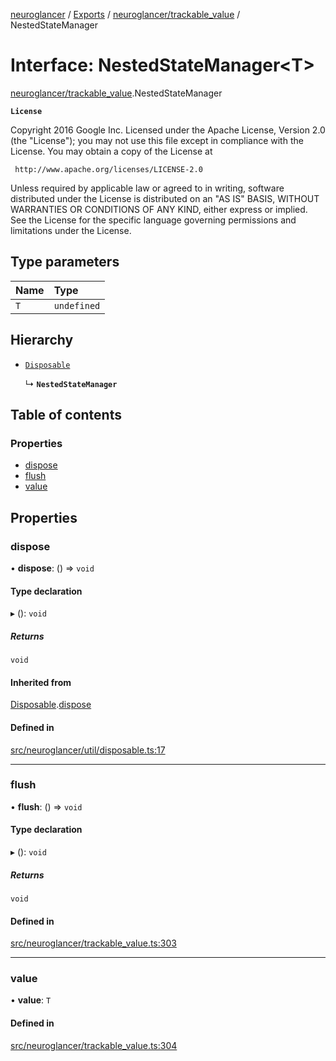 [neuroglancer](../README.md) / [Exports](../modules.md) / [neuroglancer/trackable\_value](../modules/neuroglancer_trackable_value.md) / NestedStateManager

# Interface: NestedStateManager<T\>

[neuroglancer/trackable_value](../modules/neuroglancer_trackable_value.md).NestedStateManager

**`License`**

Copyright 2016 Google Inc.
Licensed under the Apache License, Version 2.0 (the "License");
you may not use this file except in compliance with the License.
You may obtain a copy of the License at

     http://www.apache.org/licenses/LICENSE-2.0

Unless required by applicable law or agreed to in writing, software
distributed under the License is distributed on an "AS IS" BASIS,
WITHOUT WARRANTIES OR CONDITIONS OF ANY KIND, either express or implied.
See the License for the specific language governing permissions and
limitations under the License.

## Type parameters

| Name | Type |
| :------ | :------ |
| `T` | `undefined` |

## Hierarchy

- [`Disposable`](neuroglancer_util_disposable.Disposable.md)

  ↳ **`NestedStateManager`**

## Table of contents

### Properties

- [dispose](neuroglancer_trackable_value.NestedStateManager.md#dispose)
- [flush](neuroglancer_trackable_value.NestedStateManager.md#flush)
- [value](neuroglancer_trackable_value.NestedStateManager.md#value)

## Properties

### dispose

• **dispose**: () => `void`

#### Type declaration

▸ (): `void`

##### Returns

`void`

#### Inherited from

[Disposable](neuroglancer_util_disposable.Disposable.md).[dispose](neuroglancer_util_disposable.Disposable.md#dispose)

#### Defined in

[src/neuroglancer/util/disposable.ts:17](https://github.com/ActiveBrainAtlas2/neuroglancer/blob/91617476/src/neuroglancer/util/disposable.ts#L17)

___

### flush

• **flush**: () => `void`

#### Type declaration

▸ (): `void`

##### Returns

`void`

#### Defined in

[src/neuroglancer/trackable_value.ts:303](https://github.com/ActiveBrainAtlas2/neuroglancer/blob/91617476/src/neuroglancer/trackable_value.ts#L303)

___

### value

• **value**: `T`

#### Defined in

[src/neuroglancer/trackable_value.ts:304](https://github.com/ActiveBrainAtlas2/neuroglancer/blob/91617476/src/neuroglancer/trackable_value.ts#L304)

